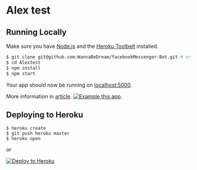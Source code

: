 # Alex test

## Running Locally

Make sure you have [Node.js](http://nodejs.org/) and the [Heroku Toolbelt](https://toolbelt.heroku.com/) installed.

```sh
$ git clone git@github.com:WannaBeDream/facebookMessenger-Bot.git # or clone your own fork
$ cd Alextest
$ npm install
$ npm start
```

Your app should now be running on [localhost:5000](http://localhost:5000/).

More information in [article](https://vc.ru/flood/14939-bot-facebook/).
[![Example this app](https://www.aeon.co.th/resources/net-branch/messenger.png)](https://frozen-brushlands-17487.herokuapp.com/).

## Deploying to Heroku

```
$ heroku create
$ git push heroku master
$ heroku open
```
or

[![Deploy to Heroku](https://www.herokucdn.com/deploy/button.png)](https://heroku.com/deploy)

